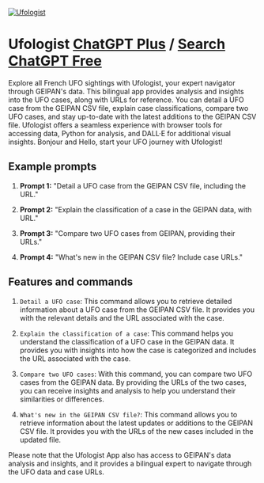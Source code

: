 
[![Ufologist](https://files.oaiusercontent.com/file-HE69tIcU8pCwbwjTu3FDx23j?se=2123-10-17T22%3A46%3A33Z&sp=r&sv=2021-08-06&sr=b&rscc=max-age%3D31536000%2C%20immutable&rscd=attachment%3B%20filename%3Ddbb8643a-afd8-4c1c-92c5-b9a78bafa2dd.png&sig=uM5%2BS4F6RFfo/PkuGmTvr%2BNoaAr5i3HBY5fvYp%2Bop38%3D)](https://chat.openai.com/g/g-ENgdO4liR-ufologist)

# Ufologist [ChatGPT Plus](https://chat.openai.com/g/g-ENgdO4liR-ufologist) / [Search ChatGPT Free](https://gptcall.net/index.html#/?search=Ufologist)

Explore all French UFO sightings with Ufologist, your expert navigator through GEIPAN's data. This bilingual app provides analysis and insights into the UFO cases, along with URLs for reference. You can detail a UFO case from the GEIPAN CSV file, explain case classifications, compare two UFO cases, and stay up-to-date with the latest additions to the GEIPAN CSV file. Ufologist offers a seamless experience with browser tools for accessing data, Python for analysis, and DALL·E for additional visual insights. Bonjour and Hello, start your UFO journey with Ufologist!

## Example prompts

1. **Prompt 1:** "Detail a UFO case from the GEIPAN CSV file, including the URL."

2. **Prompt 2:** "Explain the classification of a case in the GEIPAN data, with URL."

3. **Prompt 3:** "Compare two UFO cases from GEIPAN, providing their URLs."

4. **Prompt 4:** "What's new in the GEIPAN CSV file? Include case URLs."

## Features and commands

1. `Detail a UFO case`: This command allows you to retrieve detailed information about a UFO case from the GEIPAN CSV file. It provides you with the relevant details and the URL associated with the case.

2. `Explain the classification of a case`: This command helps you understand the classification of a UFO case in the GEIPAN data. It provides you with insights into how the case is categorized and includes the URL associated with the case.

3. `Compare two UFO cases`: With this command, you can compare two UFO cases from the GEIPAN data. By providing the URLs of the two cases, you can receive insights and analysis to help you understand their similarities or differences.

4. `What's new in the GEIPAN CSV file?`: This command allows you to retrieve information about the latest updates or additions to the GEIPAN CSV file. It provides you with the URLs of the new cases included in the updated file.

Please note that the Ufologist App also has access to GEIPAN's data analysis and insights, and it provides a bilingual expert to navigate through the UFO data and case URLs.


